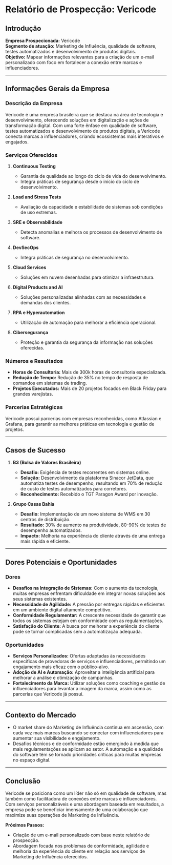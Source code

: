 # Relatório de Prospecção: Vericode 

## Introdução
**Empresa Prospecionada:** Vericode  
**Segmento de atuação:** Marketing de Influência, qualidade de software, testes automatizados e desenvolvimento de produtos digitais.  
**Objetivo:** Mapear informações relevantes para a criação de um e-mail personalizado com foco em fortalecer a conexão entre marcas e influenciadores.

---

## Informações Gerais da Empresa

### Descrição da Empresa
Vericode é uma empresa brasileira que se destaca na área de tecnologia e desenvolvimento, oferecendo soluções em digitalização e ações de transformação digital. Com uma forte ênfase em qualidade de software, testes automatizados e desenvolvimento de produtos digitais, a Vericode conecta marcas a influenciadores, criando ecossistemas mais interativos e engajados.

### Serviços Oferecidos
1. **Continuous Testing**
   - Garantia de qualidade ao longo do ciclo de vida do desenvolvimento.
   - Integra práticas de segurança desde o início do ciclo de desenvolvimento.

2. **Load and Stress Tests**
   - Avaliação da capacidade e estabilidade de sistemas sob condições de uso extremas.

3. **SRE e Observabilidade**
   - Detecta anomalias e melhora os processos de desenvolvimento de software.

4. **DevSecOps**
   - Integra práticas de segurança no desenvolvimento.

5. **Cloud Services**
   - Soluções em nuvem desenhadas para otimizar a infraestrutura.

6. **Digital Products and AI**
   - Soluções personalizadas alinhadas com as necessidades e demandas dos clientes.

7. **RPA e Hyperautomation**
   - Utilização de automação para melhorar a eficiência operacional.

8. **Cibersegurança**
   - Proteção e garantia da segurança da informação nas soluções oferecidas.

### Números e Resultados
- **Horas de Consultoria:** Mais de 300k horas de consultoria especializada.
- **Redução de Tempo:** Redução de 35% no tempo de resposta de comandos em sistemas de trading.
- **Projetos Executados:** Mais de 20 projetos focados em Black Friday para grandes varejistas.

### Parcerias Estratégicas
Vericode possui parcerias com empresas reconhecidas, como Atlassian e Grafana, para garantir as melhores práticas em tecnologia e gestão de projetos.

---

## Casos de Sucesso
1. **B3 (Bolsa de Valores Brasileira)**
   - **Desafio:** Exigência de testes recorrentes em sistemas online.
   - **Solução:** Desenvolvimento da plataforma Sinacor JetData, que automatiza testes de desempenho, resultando em 70% de redução de custo de testes automatizados para corretores.
   - **Reconhecimento:** Recebido o TGT Paragon Award por inovação.

2. **Grupo Casas Bahia**
   - **Desafio:** Implementação de um novo sistema de WMS em 30 centros de distribuição.
   - **Resultado:** 30% de aumento na produtividade, 80-90% de testes de desempenho automatizados.
   - **Impacto:** Melhoria na experiência do cliente através de uma entrega mais rápida e eficiente.

---

## Dores Potenciais e Oportunidades

### Dores
- **Desafios na Integração de Sistemas:** Com o aumento da tecnologia, muitas empresas enfrentam dificuldade em integrar novas soluções aos seus sistemas existentes.
- **Necessidade de Agilidade:** A pressão por entregas rápidas e eficientes em um ambiente digital altamente competitivo.
- **Conformidade Regulamentar:** A crescente necessidade de garantir que todos os sistemas estejam em conformidade com as regulamentações.
- **Satisfação do Cliente:** A busca por melhorar a experiência do cliente pode se tornar complicadas sem a automatização adequada.

### Oportunidades
- **Serviços Personalizados:** Ofertas adaptadas às necessidades específicas de provedoras de serviços e influenciadores, permitindo um engajamento mais eficaz com o público-alvo.
- **Adoção de AI e Automação:** Aproveitar a inteligência artificial para melhorar a análise e otimização de campanhas.
- **Fortalecimento da Marca:** Utilizar soluções como coaching e gestão de influenciadores para levantar a imagem da marca, assim como as parcerias que Vericode já possui.

---

## Contexto do Mercado
- O market share do Marketing de Influência continua em ascensão, com cada vez mais marcas buscando se conectar com influenciadores para aumentar sua visibilidade e engajamento.
- Desafios técnicos e de conformidade estão emergindo à medida que mais regulamentações se aplicam ao setor. A automação e a qualidade do software têm se tornado prioridades críticas para muitas empresas no espaço digital.

---

## Conclusão
Vericode se posiciona como um líder não só em qualidade de software, mas também como facilitadora de conexões entre marcas e influenciadores. Com serviços personalizáveis e uma abordagem baseada em resultados, a empresa pode se beneficiar imensamente de uma colaboração que maximize suas operações de Marketing de Influência.

**Próximos Passos:**
- Criação de um e-mail personalizado com base neste relatório de prospecção.
- Abordagem focada nos problemas de conformidade, agilidade e melhoria da experiência do cliente em relação aos serviços de Marketing de Influência oferecidos.